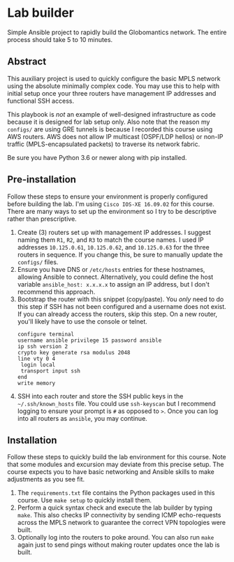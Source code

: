 # Lab builder
Simple Ansible project to rapidly build the Globomantics network. The
entire process should take 5 to 10 minutes.

## Abstract
This auxiliary project is used to quickly configure the basic MPLS network
using the absolute minimally complex code. You may use this to help with
initial setup once your three routers have management IP addresses and
functional SSH access.

This playbook is *not* an example of well-designed infrastructure as code
because it is designed for lab setup only. Also note that the reason
my `configs/` are using GRE tunnels is because I recorded this course
using AWS routers. AWS does not allow IP multicast (OSPF/LDP hellos) or
non-IP traffic (MPLS-encapsulated packets) to traverse its network fabric.

Be sure you have Python 3.6 or newer along with pip installed.

## Pre-installation
Follow these steps to ensure your environment is properly configured
before building the lab. I'm using `Cisco IOS-XE 16.09.02` for this course.
There are many ways to set up the environment so I try to be descriptive
rather than prescriptive.

  1. Create (3) routers set up with management IP addresses.
     I suggest naming them `R1`, `R2`, and `R3` to match the course names.
     I used IP addresses `10.125.0.61`, `10.125.0.62`, and `10.125.0.63` for
     the three routers in sequence. If you change this, be sure to manually
     update the `configs/` files.
  2. Ensure you have DNS or `/etc/hosts` entries for these
     hostnames, allowing Ansible to connect. Alternatively, you could
     define the host variable `ansible_host: x.x.x.x` to assign an
     IP address, but I don't recommend this approach.
  3. Bootstrap the router with this snippet (copy/paste). You *only* need
     to do this step if SSH has not been configured and a username does
     not exist. If you can already access the routers, skip this step.
     On a new router, you'll likely have to use the console or telnet.
     ```
     configure terminal
     username ansible privilege 15 password ansible
     ip ssh version 2
     crypto key generate rsa modulus 2048
     line vty 0 4
      login local
      transport input ssh
     end
     write memory
     ```
  4. SSH into each router and store the SSH public keys in the
     `~/.ssh/known_hosts` file. You could use `ssh-keyscan` but
     I recommend logging to ensure your prompt is `#` as
     opposed to `>`. Once you can log into all routers as
     `ansible`, you may continue.

## Installation
Follow these steps to quickly build the lab environment for this course.
Note that some modules and excursion may deviate from this precise
setup. The course expects you to have basic networking and
Ansible skills to make adjustments as you see fit.

  1. The `requirements.txt` file contains the Python packages used
     in this course. Use `make setup` to quickly install them.
  2. Perform a quick syntax check and execute the lab builder by
     typing `make`. This also checks IP connectivity by sending ICMP
     echo-requests across the MPLS network to guarantee the correct
     VPN topologies were built.
  3. Optionally log into the routers to poke around. You can also
     run `make` again just to send pings without making router
     updates once the lab is built.

